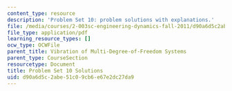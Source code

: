 ```yaml
---
content_type: resource
description: 'Problem Set 10: problem solutions with explanations.'
file: /media/courses/2-003sc-engineering-dynamics-fall-2011/d90a6d5c2abe51c09cb6e67e2dc27da9_MIT2_003SCF11_pset10Sol.pdf
file_type: application/pdf
learning_resource_types: []
ocw_type: OCWFile
parent_title: Vibration of Multi-Degree-of-Freedom Systems
parent_type: CourseSection
resourcetype: Document
title: Problem Set 10 Solutions
uid: d90a6d5c-2abe-51c0-9cb6-e67e2dc27da9
---
```

